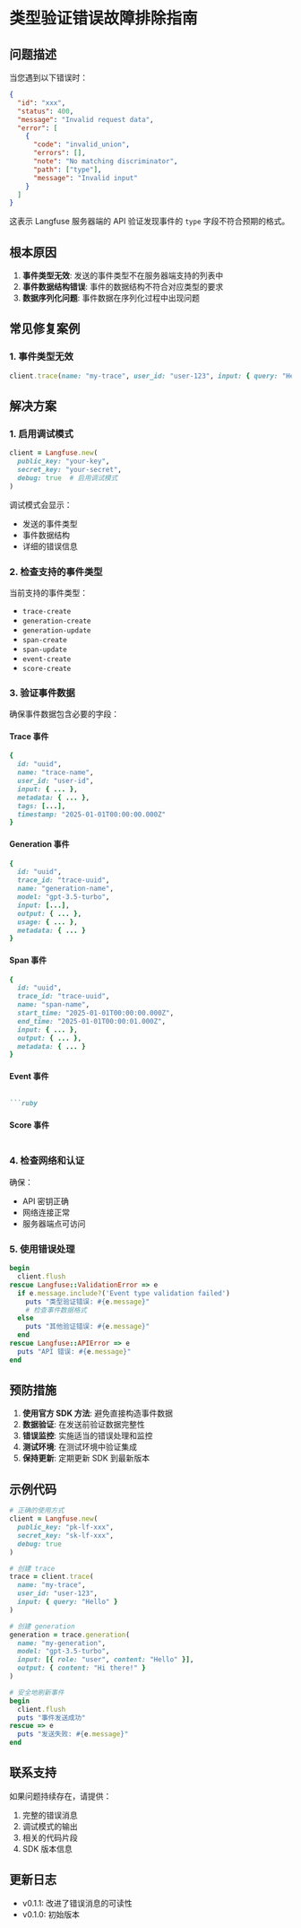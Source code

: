 # 类型验证错误故障排除指南

## 问题描述

当您遇到以下错误时：

```json
{
  "id": "xxx",
  "status": 400,
  "message": "Invalid request data",
  "error": [
    {
      "code": "invalid_union",
      "errors": [],
      "note": "No matching discriminator", 
      "path": ["type"],
      "message": "Invalid input"
    }
  ]
}
```

这表示 Langfuse 服务器端的 API 验证发现事件的 `type` 字段不符合预期的格式。

## 根本原因

1. **事件类型无效**: 发送的事件类型不在服务器端支持的列表中
2. **事件数据结构错误**: 事件的数据结构不符合对应类型的要求
3. **数据序列化问题**: 事件数据在序列化过程中出现问题

## 常见修复案例

### 1. 事件类型无效

```ruby
client.trace(name: "my-trace", user_id: "user-123", input: { query: "Hello" })
```

## 解决方案

### 1. 启用调试模式

```ruby
client = Langfuse.new(
  public_key: "your-key",
  secret_key: "your-secret",
  debug: true  # 启用调试模式
)
```

调试模式会显示：
- 发送的事件类型
- 事件数据结构
- 详细的错误信息

### 2. 检查支持的事件类型

当前支持的事件类型：
- `trace-create`
- `generation-create`
- `generation-update`
- `span-create`
- `span-update`
- `event-create`
- `score-create`

### 3. 验证事件数据

确保事件数据包含必要的字段：

#### Trace 事件
```ruby
{
  id: "uuid",
  name: "trace-name",
  user_id: "user-id",
  input: { ... },
  metadata: { ... },
  tags: [...],
  timestamp: "2025-01-01T00:00:00.000Z"
}
```

#### Generation 事件
```ruby
{
  id: "uuid",
  trace_id: "trace-uuid",
  name: "generation-name",
  model: "gpt-3.5-turbo",
  input: [...],
  output: { ... },
  usage: { ... },
  metadata: { ... }
}
```

#### Span 事件
```ruby
{
  id: "uuid",
  trace_id: "trace-uuid",
  name: "span-name",
  start_time: "2025-01-01T00:00:00.000Z",
  end_time: "2025-01-01T00:00:01.000Z",
  input: { ... },
  output: { ... },
  metadata: { ... }
}
```

#### Event 事件
```ruby

```ruby

```

#### Score 事件
```ruby

```

### 4. 检查网络和认证

确保：
- API 密钥正确
- 网络连接正常
- 服务器端点可访问

### 5. 使用错误处理

```ruby
begin
  client.flush
rescue Langfuse::ValidationError => e
  if e.message.include?('Event type validation failed')
    puts "类型验证错误: #{e.message}"
    # 检查事件数据格式
  else
    puts "其他验证错误: #{e.message}"
  end
rescue Langfuse::APIError => e
  puts "API 错误: #{e.message}"
end
```

## 预防措施

1. **使用官方 SDK 方法**: 避免直接构造事件数据
2. **数据验证**: 在发送前验证数据完整性
3. **错误监控**: 实施适当的错误处理和监控
4. **测试环境**: 在测试环境中验证集成
5. **保持更新**: 定期更新 SDK 到最新版本

## 示例代码

```ruby
# 正确的使用方式
client = Langfuse.new(
  public_key: "pk-lf-xxx",
  secret_key: "sk-lf-xxx",
  debug: true
)

# 创建 trace
trace = client.trace(
  name: "my-trace",
  user_id: "user-123",
  input: { query: "Hello" }
)

# 创建 generation
generation = trace.generation(
  name: "my-generation",
  model: "gpt-3.5-turbo",
  input: [{ role: "user", content: "Hello" }],
  output: { content: "Hi there!" }
)

# 安全地刷新事件
begin
  client.flush
  puts "事件发送成功"
rescue => e
  puts "发送失败: #{e.message}"
end
```

## 联系支持

如果问题持续存在，请提供：
1. 完整的错误消息
2. 调试模式的输出
3. 相关的代码片段
4. SDK 版本信息

## 更新日志

- v0.1.1: 改进了错误消息的可读性
- v0.1.0: 初始版本 
